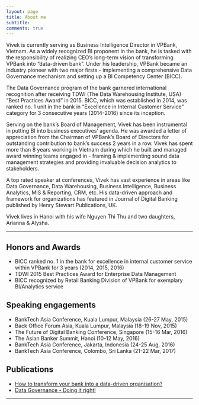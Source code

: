 ```yaml
---
layout: page
title: About me
subtitle: 
comments: true
---
```


Vivek is currently serving as Business Intelligence Director in VPBank, Vietnam. 
As a widely recognized BI proponent in the bank, he is tasked with the responsibility of realizing 
CEO’s long-term vision of transforming VPBank into “data-driven bank”. Under his leadership, VPBank became 
an industry pioneer with two major firsts - implementing a comprehensive Data Governance mechanism and setting 
up a BI Competency Center (BICC). 

The Data Governance program of the bank garnered international recognition 
after receiving TDWI (The Data Warehousing Institute, USA) “Best Practices Award” in 2015. 
BICC, which was established in 2014, was ranked no. 1 unit in the bank in “Excellence in Internal Customer Service” 
category for 3 consecutive years (2014-2016) since its inception.

Serving on the bank’s Board of Management, Vivek has been instrumental in putting 
BI into business executives’ agenda. He was awarded a letter of appreciation from 
the Chairman of VPBank’s Board of Directors for outstanding contribution to bank’s success 2 years in a row.
Vivek has spent more than 8 years working in Vietnam during which he built and 
managed award winning teams engaged in - framing & implementing sound data management strategies and 
providing invaluable decision analytics to stakeholders. 

A top rated speaker at conferences, Vivek has vast experience in areas like Data Governance, 
Data Warehousing, Business Intelligence, Business Analytics, MIS & Reporting, CRM, etc. 
His data-driven approach and framework for organizations has featured in Journal of Digital Banking 
published by Henry Stewart Publications, UK.

Vivek lives in Hanoi with his wife Nguyen Thi Thu and two daughters, Arianna & Alysha. 

---

## Honors and Awards

- BICC ranked no. 1 in the bank for excellence in internal customer service within VPBank for 3 years (2014, 2015, 2016)
- TDWI 2015 Best Practices Award for Enterprise Data Management 
- BICC recognized by Retail Banking Division of VPBank for exemplary BI/Analytics service

## Speaking engagements

- BankTech Asia Conference, Kuala Lumpur, Malaysia (26-27 May, 2015)
- Back Office Forum Asia, Kuala Lumpur, Malaysia (18-19 Nov, 2015)
- The Future of Digital Banking Conference, Singapore (15-16 Mar, 2016)
- The Asian Banker Summit, Hanoi (10-12 May, 2016)
- BankTech Asia Conference, Jakarta, Indonesia (24-25 Aug, 2016)
- BankTech Asia Conference, Colombo, Sri Lanka (21-22 Mar, 2017)

## Publications

- [How to transform your bank into a data-driven organisation?](https://www.henrystewartpublications.com/jdb/v1?lipi=urn%3Ali%3Apage%3Ad_flagship3_profile_view_base%3BjDs%2BWSHaSQq%2FqxKDuy0OUA%3D%3D)
- [Data Governance - Doing it right!](https://www.linkedin.com/pulse/data-governance-doing-right-vivek-bhanot)

---
